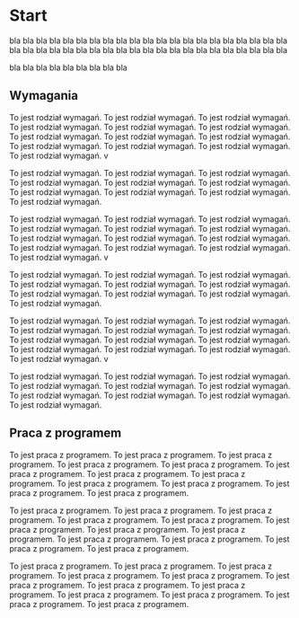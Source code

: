 # Start
bla bla bla bla bla bla bla bla bla bla bla bla bla bla bla bla bla bla bla bla bla bla bla bla bla bla bla bla bla bla bla bla bla  bla bla bla bla bla bla bla bla bla 

bla bla bla bla bla bla bla bla bla 

## Wymagania

To jest rodział wymagań. To jest rodział wymagań. To jest rodział wymagań. To jest rodział wymagań. To jest rodział wymagań. To jest rodział wymagań. To jest rodział wymagań. To jest rodział wymagań. To jest rodział wymagań. To jest rodział wymagań. To jest rodział wymagań. To jest rodział wymagań. To jest rodział wymagań. v




To jest rodział wymagań. To jest rodział wymagań. To jest rodział wymagań. To jest rodział wymagań. To jest rodział wymagań. To jest rodział wymagań. 
To jest rodział wymagań. To jest rodział wymagań. To jest rodział wymagań. To jest rodział wymagań. 





To jest rodział wymagań. To jest rodział wymagań. To jest rodział wymagań. To jest rodział wymagań. To jest rodział wymagań. To jest rodział wymagań. To jest rodział wymagań. To jest rodział wymagań. To jest rodział wymagań. To jest rodział wymagań. To jest rodział wymagań. To jest rodział wymagań. To jest rodział wymagań. v




To jest rodział wymagań. To jest rodział wymagań. To jest rodział wymagań. To jest rodział wymagań. To jest rodział wymagań. To jest rodział wymagań. 
To jest rodział wymagań. To jest rodział wymagań. To jest rodział wymagań. To jest rodział wymagań. 




To jest rodział wymagań. To jest rodział wymagań. To jest rodział wymagań. To jest rodział wymagań. To jest rodział wymagań. To jest rodział wymagań. To jest rodział wymagań. To jest rodział wymagań. To jest rodział wymagań. To jest rodział wymagań. To jest rodział wymagań. To jest rodział wymagań. To jest rodział wymagań. v




To jest rodział wymagań. To jest rodział wymagań. To jest rodział wymagań. To jest rodział wymagań. To jest rodział wymagań. To jest rodział wymagań. 
To jest rodział wymagań. To jest rodział wymagań. To jest rodział wymagań. To jest rodział wymagań. 







## Praca z programem

To jest praca z programem. To jest praca z programem. To jest praca z programem. To jest praca z programem. To jest praca z programem. To jest praca z programem. To jest praca z programem. To jest praca z programem. To jest praca z programem. To jest praca z programem. To jest praca z programem. To jest praca z programem. 



To jest praca z programem. To jest praca z programem. To jest praca z programem. To jest praca z programem. To jest praca z programem. To jest praca z programem. To jest praca z programem. To jest praca z programem. To jest praca z programem. To jest praca z programem. To jest praca z programem. To jest praca z programem. 








To jest praca z programem. To jest praca z programem. To jest praca z programem. To jest praca z programem. To jest praca z programem. To jest praca z programem. To jest praca z programem. To jest praca z programem. To jest praca z programem. To jest praca z programem. To jest praca z programem. To jest praca z programem. 
